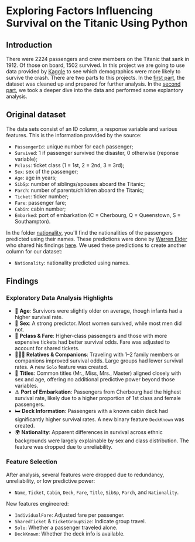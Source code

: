 # Exploring Factors Influencing Survival on the Titanic Using Python

## Introduction
There were 2224 passengers and crew members on the Titanic that sank in 1912. Of those on board, 1502 survived. In this project we are going to use data provided by [Kaggle](https://www.kaggle.com/competitions/titanic) to see which demographics were more likely to survive the crash. There are two parts to this projects. In the [first part](#), the dataset was cleaned up and prepared for further analysis. In the [second part](#), we took a deeper dive into the data and performed some explantory analysis.

## Original dataset
The data sets consist of an ID column, a response variable and various features. This is the information provided by the source:
- `PassengerId`: unique number for each passenger;
- `Survived`: 1 if passenger survived the disaster, 0 otherwise (reponse variable);
- `Pclass`: ticket class (1 = 1st, 2 = 2nd, 3 = 3rd);
- `Sex`: sex of the passenger;
- `Age`: age in years;
- `SibSp`: number of siblings/spouses aboard the Titanic;
- `Parch`: number of parents/children aboard the Titanic;
- `Ticket`: ticker number;
- `Fare`: passenger fare;
- `Cabin`: cabin number;
- `Embarked`: port of embarkation (C = Cherbourg, Q = Queenstown, S = Southampton).

In the folder [nationality](https://github.com/manalelabdellaoui/titanic_eda/tree/main/nationality), you'll find the nationalities of the passengers predicted using their names. These predictions were done by [Warren Elder](https://www.kaggle.com/warrenelder) who shared his findings [here](https://www.kaggle.com/datasets/warrenelder/titanic-passenger-nationalities/data). We used these predictions to create another column for our dataset:
- `Nationality`: nationality predicted using names.

## Findings
### Exploratory Data Analysis Highlights

- 👶 **Age**: Survivors were slightly older on average, though infants had a higher survival rate.
- 🚻 **Sex**: A strong predictor. Most women survived, while most men did not.
- 🎫 **Pclass & Fare**: Higher-class passengers and those with more expensive tickets had better survival odds. Fare was adjusted to account for shared tickets.
- 👨‍👩‍👧 **Relatives & Companions**: Traveling with 1–2 family members or companions improved survival odds. Large groups had lower survival rates. A new `Solo` feature was created.
- 🎩 **Titles**: Common titles (Mr., Miss, Mrs., Master) aligned closely with sex and age, offering no additional predictive power beyond those variables.
- ⚓ **Port of Embarkation**: Passengers from Cherbourg had the highest survival rate, likely due to a higher proportion of 1st class and female passengers.
- 🛏️ **Deck Information**: Passengers with a known cabin deck had significantly higher survival rates. A new binary feature `DeckKnown` was created.
- 🌍 **Nationality**: Apparent differences in survival across ethnic backgrounds were largely explainable by sex and class distribution. The feature was dropped due to unreliability.

### Feature Selection

After analysis, several features were dropped due to redundancy, unreliability, or low predictive power:
- `Name`, `Ticket`, `Cabin`, `Deck`, `Fare`, `Title`, `SibSp`, `Parch`, and `Nationality`.

New features engineered:
- `IndividualFare`: Adjusted fare per passenger.
- `SharedTicket` & `TicketGroupSize`: Indicate group travel.
- `Solo`: Whether a passenger traveled alone.
- `DeckKnown`: Whether the deck info is available.
